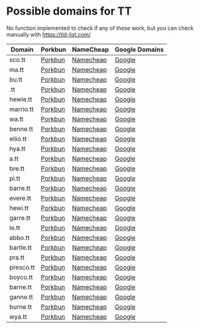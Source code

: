 # Possible domains for TT

No function implemented to check if any of these work, but you can check manually with https://tld-list.com/

| Domain | Porkbun | NameCheap | Google Domains |
|---|---|---|---|
| sco.tt | [Porkbun](https://porkbun.com/checkout/search?prb=e814663da1&tlds=&idnLanguage=&search=search&q=sco.tt) | [Namecheap](https://www.namecheap.com/domains/registration/results/?domain=sco.tt) | [Google](https://domains.google.com/registrar/search?searchTerm=sco.tt) |
| ma.tt | [Porkbun](https://porkbun.com/checkout/search?prb=e814663da1&tlds=&idnLanguage=&search=search&q=ma.tt) | [Namecheap](https://www.namecheap.com/domains/registration/results/?domain=ma.tt) | [Google](https://domains.google.com/registrar/search?searchTerm=ma.tt) |
| bu.tt | [Porkbun](https://porkbun.com/checkout/search?prb=e814663da1&tlds=&idnLanguage=&search=search&q=bu.tt) | [Namecheap](https://www.namecheap.com/domains/registration/results/?domain=bu.tt) | [Google](https://domains.google.com/registrar/search?searchTerm=bu.tt) |
| .tt | [Porkbun](https://porkbun.com/checkout/search?prb=e814663da1&tlds=&idnLanguage=&search=search&q=.tt) | [Namecheap](https://www.namecheap.com/domains/registration/results/?domain=.tt) | [Google](https://domains.google.com/registrar/search?searchTerm=.tt) |
| hewle.tt | [Porkbun](https://porkbun.com/checkout/search?prb=e814663da1&tlds=&idnLanguage=&search=search&q=hewle.tt) | [Namecheap](https://www.namecheap.com/domains/registration/results/?domain=hewle.tt) | [Google](https://domains.google.com/registrar/search?searchTerm=hewle.tt) |
| marrio.tt | [Porkbun](https://porkbun.com/checkout/search?prb=e814663da1&tlds=&idnLanguage=&search=search&q=marrio.tt) | [Namecheap](https://www.namecheap.com/domains/registration/results/?domain=marrio.tt) | [Google](https://domains.google.com/registrar/search?searchTerm=marrio.tt) |
| wa.tt | [Porkbun](https://porkbun.com/checkout/search?prb=e814663da1&tlds=&idnLanguage=&search=search&q=wa.tt) | [Namecheap](https://www.namecheap.com/domains/registration/results/?domain=wa.tt) | [Google](https://domains.google.com/registrar/search?searchTerm=wa.tt) |
| benne.tt | [Porkbun](https://porkbun.com/checkout/search?prb=e814663da1&tlds=&idnLanguage=&search=search&q=benne.tt) | [Namecheap](https://www.namecheap.com/domains/registration/results/?domain=benne.tt) | [Google](https://domains.google.com/registrar/search?searchTerm=benne.tt) |
| ellio.tt | [Porkbun](https://porkbun.com/checkout/search?prb=e814663da1&tlds=&idnLanguage=&search=search&q=ellio.tt) | [Namecheap](https://www.namecheap.com/domains/registration/results/?domain=ellio.tt) | [Google](https://domains.google.com/registrar/search?searchTerm=ellio.tt) |
| hya.tt | [Porkbun](https://porkbun.com/checkout/search?prb=e814663da1&tlds=&idnLanguage=&search=search&q=hya.tt) | [Namecheap](https://www.namecheap.com/domains/registration/results/?domain=hya.tt) | [Google](https://domains.google.com/registrar/search?searchTerm=hya.tt) |
| a.tt | [Porkbun](https://porkbun.com/checkout/search?prb=e814663da1&tlds=&idnLanguage=&search=search&q=a.tt) | [Namecheap](https://www.namecheap.com/domains/registration/results/?domain=a.tt) | [Google](https://domains.google.com/registrar/search?searchTerm=a.tt) |
| bre.tt | [Porkbun](https://porkbun.com/checkout/search?prb=e814663da1&tlds=&idnLanguage=&search=search&q=bre.tt) | [Namecheap](https://www.namecheap.com/domains/registration/results/?domain=bre.tt) | [Google](https://domains.google.com/registrar/search?searchTerm=bre.tt) |
| pi.tt | [Porkbun](https://porkbun.com/checkout/search?prb=e814663da1&tlds=&idnLanguage=&search=search&q=pi.tt) | [Namecheap](https://www.namecheap.com/domains/registration/results/?domain=pi.tt) | [Google](https://domains.google.com/registrar/search?searchTerm=pi.tt) |
| barre.tt | [Porkbun](https://porkbun.com/checkout/search?prb=e814663da1&tlds=&idnLanguage=&search=search&q=barre.tt) | [Namecheap](https://www.namecheap.com/domains/registration/results/?domain=barre.tt) | [Google](https://domains.google.com/registrar/search?searchTerm=barre.tt) |
| evere.tt | [Porkbun](https://porkbun.com/checkout/search?prb=e814663da1&tlds=&idnLanguage=&search=search&q=evere.tt) | [Namecheap](https://www.namecheap.com/domains/registration/results/?domain=evere.tt) | [Google](https://domains.google.com/registrar/search?searchTerm=evere.tt) |
| hewi.tt | [Porkbun](https://porkbun.com/checkout/search?prb=e814663da1&tlds=&idnLanguage=&search=search&q=hewi.tt) | [Namecheap](https://www.namecheap.com/domains/registration/results/?domain=hewi.tt) | [Google](https://domains.google.com/registrar/search?searchTerm=hewi.tt) |
| garre.tt | [Porkbun](https://porkbun.com/checkout/search?prb=e814663da1&tlds=&idnLanguage=&search=search&q=garre.tt) | [Namecheap](https://www.namecheap.com/domains/registration/results/?domain=garre.tt) | [Google](https://domains.google.com/registrar/search?searchTerm=garre.tt) |
| le.tt | [Porkbun](https://porkbun.com/checkout/search?prb=e814663da1&tlds=&idnLanguage=&search=search&q=le.tt) | [Namecheap](https://www.namecheap.com/domains/registration/results/?domain=le.tt) | [Google](https://domains.google.com/registrar/search?searchTerm=le.tt) |
| abbo.tt | [Porkbun](https://porkbun.com/checkout/search?prb=e814663da1&tlds=&idnLanguage=&search=search&q=abbo.tt) | [Namecheap](https://www.namecheap.com/domains/registration/results/?domain=abbo.tt) | [Google](https://domains.google.com/registrar/search?searchTerm=abbo.tt) |
| bartle.tt | [Porkbun](https://porkbun.com/checkout/search?prb=e814663da1&tlds=&idnLanguage=&search=search&q=bartle.tt) | [Namecheap](https://www.namecheap.com/domains/registration/results/?domain=bartle.tt) | [Google](https://domains.google.com/registrar/search?searchTerm=bartle.tt) |
| pra.tt | [Porkbun](https://porkbun.com/checkout/search?prb=e814663da1&tlds=&idnLanguage=&search=search&q=pra.tt) | [Namecheap](https://www.namecheap.com/domains/registration/results/?domain=pra.tt) | [Google](https://domains.google.com/registrar/search?searchTerm=pra.tt) |
| presco.tt | [Porkbun](https://porkbun.com/checkout/search?prb=e814663da1&tlds=&idnLanguage=&search=search&q=presco.tt) | [Namecheap](https://www.namecheap.com/domains/registration/results/?domain=presco.tt) | [Google](https://domains.google.com/registrar/search?searchTerm=presco.tt) |
| boyco.tt | [Porkbun](https://porkbun.com/checkout/search?prb=e814663da1&tlds=&idnLanguage=&search=search&q=boyco.tt) | [Namecheap](https://www.namecheap.com/domains/registration/results/?domain=boyco.tt) | [Google](https://domains.google.com/registrar/search?searchTerm=boyco.tt) |
| barne.tt | [Porkbun](https://porkbun.com/checkout/search?prb=e814663da1&tlds=&idnLanguage=&search=search&q=barne.tt) | [Namecheap](https://www.namecheap.com/domains/registration/results/?domain=barne.tt) | [Google](https://domains.google.com/registrar/search?searchTerm=barne.tt) |
| ganne.tt | [Porkbun](https://porkbun.com/checkout/search?prb=e814663da1&tlds=&idnLanguage=&search=search&q=ganne.tt) | [Namecheap](https://www.namecheap.com/domains/registration/results/?domain=ganne.tt) | [Google](https://domains.google.com/registrar/search?searchTerm=ganne.tt) |
| burne.tt | [Porkbun](https://porkbun.com/checkout/search?prb=e814663da1&tlds=&idnLanguage=&search=search&q=burne.tt) | [Namecheap](https://www.namecheap.com/domains/registration/results/?domain=burne.tt) | [Google](https://domains.google.com/registrar/search?searchTerm=burne.tt) |
| wya.tt | [Porkbun](https://porkbun.com/checkout/search?prb=e814663da1&tlds=&idnLanguage=&search=search&q=wya.tt) | [Namecheap](https://www.namecheap.com/domains/registration/results/?domain=wya.tt) | [Google](https://domains.google.com/registrar/search?searchTerm=wya.tt) |
